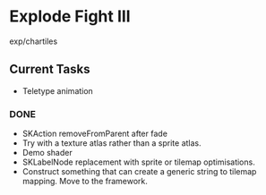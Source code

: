 # Explode Fight III
exp/chartiles

## Current Tasks
- Teletype animation

### DONE
- SKAction removeFromParent after fade
- Try with a texture atlas rather than a sprite atlas.
- Demo shader
- SKLabelNode replacement with sprite or tilemap optimisations.
- Construct something that can create a generic string to tilemap mapping. Move to the framework.
